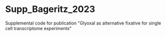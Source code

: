 # Supp_Bageritz_2023
Supplemental code for publication "Glyoxal as alternative fixative for single cell transcriptome experiments"
